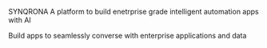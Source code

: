 SYNQRONA
A platform to build enetrprise grade intelligent automation apps with AI

Build apps to seamlessly converse with enterprise applications and data

